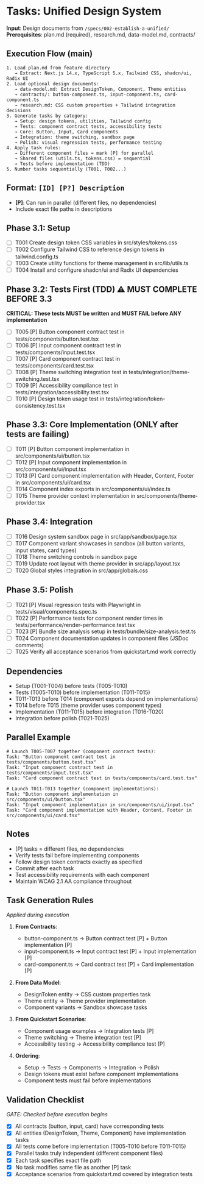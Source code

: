 # Tasks: Unified Design System

**Input**: Design documents from `/specs/002-establish-a-unified/`
**Prerequisites**: plan.md (required), research.md, data-model.md, contracts/

## Execution Flow (main)
```
1. Load plan.md from feature directory
   → Extract: Next.js 14.x, TypeScript 5.x, Tailwind CSS, shadcn/ui, Radix UI
2. Load optional design documents:
   → data-model.md: Extract DesignToken, Component, Theme entities
   → contracts/: button-component.ts, input-component.ts, card-component.ts
   → research.md: CSS custom properties + Tailwind integration decisions
3. Generate tasks by category:
   → Setup: design tokens, utilities, Tailwind config
   → Tests: component contract tests, accessibility tests
   → Core: Button, Input, Card components
   → Integration: theme switching, sandbox page
   → Polish: visual regression tests, performance testing
4. Apply task rules:
   → Different component files = mark [P] for parallel
   → Shared files (utils.ts, tokens.css) = sequential
   → Tests before implementation (TDD)
5. Number tasks sequentially (T001, T002...)
```

## Format: `[ID] [P?] Description`
- **[P]**: Can run in parallel (different files, no dependencies)
- Include exact file paths in descriptions

## Phase 3.1: Setup
- [ ] T001 Create design token CSS variables in src/styles/tokens.css
- [ ] T002 Configure Tailwind CSS to reference design tokens in tailwind.config.ts
- [ ] T003 Create utility functions for theme management in src/lib/utils.ts
- [ ] T004 Install and configure shadcn/ui and Radix UI dependencies

## Phase 3.2: Tests First (TDD) ⚠️ MUST COMPLETE BEFORE 3.3
**CRITICAL: These tests MUST be written and MUST FAIL before ANY implementation**
- [ ] T005 [P] Button component contract test in tests/components/button.test.tsx
- [ ] T006 [P] Input component contract test in tests/components/input.test.tsx
- [ ] T007 [P] Card component contract test in tests/components/card.test.tsx
- [ ] T008 [P] Theme switching integration test in tests/integration/theme-switching.test.tsx
- [ ] T009 [P] Accessibility compliance test in tests/integration/accessibility.test.tsx
- [ ] T010 [P] Design token usage test in tests/integration/token-consistency.test.tsx

## Phase 3.3: Core Implementation (ONLY after tests are failing)
- [ ] T011 [P] Button component implementation in src/components/ui/button.tsx
- [ ] T012 [P] Input component implementation in src/components/ui/input.tsx
- [ ] T013 [P] Card component implementation with Header, Content, Footer in src/components/ui/card.tsx
- [ ] T014 Component index exports in src/components/ui/index.ts
- [ ] T015 Theme provider context implementation in src/components/theme-provider.tsx

## Phase 3.4: Integration
- [ ] T016 Design system sandbox page in src/app/sandbox/page.tsx
- [ ] T017 Component variant showcases in sandbox (all button variants, input states, card types)
- [ ] T018 Theme switching controls in sandbox page
- [ ] T019 Update root layout with theme provider in src/app/layout.tsx
- [ ] T020 Global styles integration in src/app/globals.css

## Phase 3.5: Polish
- [ ] T021 [P] Visual regression tests with Playwright in tests/visual/components.spec.ts
- [ ] T022 [P] Performance tests for component render times in tests/performance/render-performance.test.tsx
- [ ] T023 [P] Bundle size analysis setup in tests/bundle/size-analysis.test.ts
- [ ] T024 Component documentation updates in component files (JSDoc comments)
- [ ] T025 Verify all acceptance scenarios from quickstart.md work correctly

## Dependencies
- Setup (T001-T004) before tests (T005-T010)
- Tests (T005-T010) before implementation (T011-T015)
- T011-T013 before T014 (component exports depend on implementations)
- T014 before T015 (theme provider uses component types)
- Implementation (T011-T015) before integration (T016-T020)
- Integration before polish (T021-T025)

## Parallel Example
```
# Launch T005-T007 together (component contract tests):
Task: "Button component contract test in tests/components/button.test.tsx"
Task: "Input component contract test in tests/components/input.test.tsx"
Task: "Card component contract test in tests/components/card.test.tsx"

# Launch T011-T013 together (component implementations):
Task: "Button component implementation in src/components/ui/button.tsx"
Task: "Input component implementation in src/components/ui/input.tsx"
Task: "Card component implementation with Header, Content, Footer in src/components/ui/card.tsx"
```

## Notes
- [P] tasks = different files, no dependencies
- Verify tests fail before implementing components
- Follow design token contracts exactly as specified
- Commit after each task
- Test accessibility requirements with each component
- Maintain WCAG 2.1 AA compliance throughout

## Task Generation Rules
*Applied during execution*

1. **From Contracts**:
   - button-component.ts → Button contract test [P] + Button implementation [P]
   - input-component.ts → Input contract test [P] + Input implementation [P]
   - card-component.ts → Card contract test [P] + Card implementation [P]

2. **From Data Model**:
   - DesignToken entity → CSS custom properties task
   - Theme entity → Theme provider implementation
   - Component variants → Sandbox showcase tasks

3. **From Quickstart Scenarios**:
   - Component usage examples → Integration tests [P]
   - Theme switching → Theme integration test [P]
   - Accessibility testing → Accessibility compliance test [P]

4. **Ordering**:
   - Setup → Tests → Components → Integration → Polish
   - Design tokens must exist before component implementations
   - Component tests must fail before implementations

## Validation Checklist
*GATE: Checked before execution begins*

- [x] All contracts (button, input, card) have corresponding tests
- [x] All entities (DesignToken, Theme, Component) have implementation tasks
- [x] All tests come before implementation (T005-T010 before T011-T015)
- [x] Parallel tasks truly independent (different component files)
- [x] Each task specifies exact file path
- [x] No task modifies same file as another [P] task
- [x] Acceptance scenarios from quickstart.md covered by integration tests